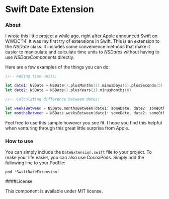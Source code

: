 Swift Date Extension
=====================

### About

I wrote this little project a while ago, right after Apple announced Swift on WWDC'14. It was my first try of extensions in Swift. This is an extension to the *NSDate* class. It includes some convenience methods that make it easier to manipulate and calculate time units to *NSDates* without having to use *NSDateComponents* directly.

Here are a few examples of the things you can do:

```swift
//-- Adding time units:

let date1: NSDate = NSDate().plusMonths(2).minusDays(5).plusSeconds(5)
let date2: NSDate = NSDate().plusYears(1).minusMonths(6)

//-- Calculating difference between dates:

let weeksBetween = NSDate.monthsBetween(date1: someDate, date2: someOtherDate)
let monthsBetween = NSDate.weeksBetween(date1: someDate, date2: someOtherDate)

```

Feel free to use this sample however you see fit. I hope you find this helpful when venturing through this great little surprise from Apple.

### How to use

You can simply include the ``DateExtension.swift`` file to your project. To make your life easier, you can also use CocoaPods. Simply add the following line to your Podfile:

```
pod 'SwiftDateExtension'
```

####License

This component is available under MIT license.
